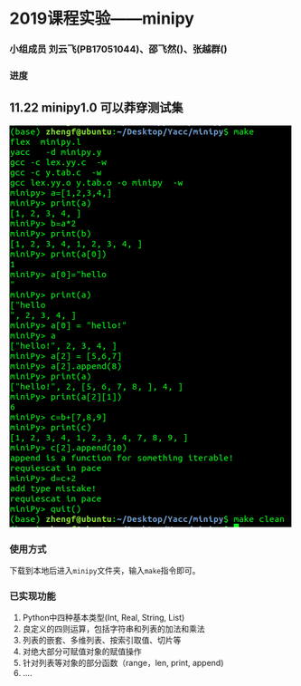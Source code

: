 # 2019课程实验——minipy
### 小组成员 刘云飞(PB17051044)、邵飞然()、张越群()

### 进度
11.22 minipy1.0 可以莽穿测试集
---
![avatar](img/11_22.png)

### 使用方式
下载到本地后进入`minipy`文件夹，输入`make`指令即可。

### 已实现功能
1. Python中四种基本类型(Int, Real, String, List)
2. 良定义的四则运算，包括字符串和列表的加法和乘法
3. 列表的嵌套、多维列表、按索引取值、切片等
4. 对绝大部分可赋值对象的赋值操作
5. 针对列表等对象的部分函数（range，len, print, append)
6. ....
